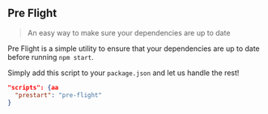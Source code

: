 Pre Flight
-----------
> An easy way to make sure your dependencies are up to date

Pre Flight is a simple utility to ensure that your dependencies are up to date
before running `npm start`.

Simply add this script to your `package.json` and let us handle the rest!

```json
"scripts": {aa
  "prestart": "pre-flight"
}
```
